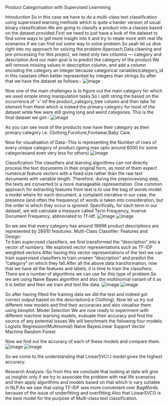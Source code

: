 
Product Categorisation with Supervised Learnining
 

Introduction
So in this case we have to do a multi-class text classification using supervised learning methods which is quite a harder version of usual binary classification.We are going to classify a product into a classes based on the dataset provided.First we need to just have a look of the dataset to find some ways to get more insight into it  and try to relate more with real life scenarios if we can find out some way to solve problem.So yeah let us dive right into my approach for solving the problem
Approach,Data cleaning and pre-processing
For this project, we need only two columns — category and description.And our main goal is to predict the category of the product.We will remove missing values in description column, and add a  column encoding the category an integer because categorical variables(category_id in this case)are often better represented by integers than strings.So after that we have the dataset as follows:-
![image](https://user-images.githubusercontent.com/49801313/114265861-c9291880-9a10-11eb-869c-daee2fcde1a7.png)

 
Now one of the main challenges is to figure out  the main category for which we used simple string manipulation tasks.So I split string the based on the occurrence of ‘>’ inf the product_category_tree column and then take  1st element from there which is indeed the primary category for most of the dataset while few were still giving long and weird categories.
This is the final dataset we got:-
![image](https://user-images.githubusercontent.com/49801313/114265894-f5dd3000-9a10-11eb-83aa-401af59f2d68.png)


As you can see most of the products now have their category as their primary category
i.e. Clothing,Furniture,Footwear,Baby Care.

Now for visualisation of Data:-This is representing the Number of rows  of every unique category of product.(going max upto around 6000 for some categoriesand even very less for others)
 ![image](https://user-images.githubusercontent.com/49801313/114265904-0392b580-9a11-11eb-9003-180853ae0ee6.png)

Classification
The classifiers and learning algorithms can not directly process the text documents in their original form, as most of them expect numerical feature vectors with a fixed size rather than the raw text documents with variable length. Therefore, during the preprocessing step, the texts are converted to a more manageable representation.
One common approach for extracting features from text is to use the bag of words model: a model where for each document, a complaint narrative in our case, the presence (and often the frequency) of words is taken into consideration, but the order in which they occur is ignored.
Specifically, for each term in our dataset, we will calculate a measure called Term Frequency, Inverse Document Frequency, abbreviated to Tf-Idf.
![image](https://user-images.githubusercontent.com/49801313/114265921-1efdc080-9a11-11eb-99e1-8ed301e13500.png)
![image](https://user-images.githubusercontent.com/49801313/114265930-23c27480-9a11-11eb-882d-6d75e6a4cf35.png)


So we see that every category has around 19998 product descriptions are represented by 26910 feautures.
Multi-Class Classifier: Features and Design:                                                 
To train supervised classifiers, we first transformed the “description” into a vector of numbers. We explored vector representations such as TF-IDF weighted vectors.After having this vector representations of the text we can train supervised classifiers to train unseen “description” and predict the “category” on which they fall.After all the above data transformation, now that we have all the features and labels, it is time to train the classifiers. There are a number of algorithms we can use for this type of problem.So we are using Naive Bayes algorithm and also the multinomial variant of it as it is better and then we train and test the data.
 ![image](https://user-images.githubusercontent.com/49801313/114265938-3046cd00-9a11-11eb-82e8-b15a471cfc49.png)
![image](https://user-images.githubusercontent.com/49801313/114265939-3472ea80-9a11-11eb-8950-69e38f6c3552.png)

 
So after having fitted the training data we did the test and indeed got correct output based on the description(i.e  Clothing).
Now let us try out different new models and find their accuracies and also visualise them using bloxplot.
Model Selection
We are now ready to experiment with different machine learning models, evaluate their accuracy and find the source of any potential issues.We will benchmark the following four models:
Logistic Regression(Multinomial)
Naive BayesLinear 
Support Vector Machine
Random Forest

Now we find out the accuracy of each of these models and compare them.
![image](https://user-images.githubusercontent.com/49801313/114265949-3fc61600-9a11-11eb-9e86-013fe9ce8725.png)
![image](https://user-images.githubusercontent.com/49801313/114265951-43f23380-9a11-11eb-9343-73f9e2978d23.png)

So we come to the understanding that LinearSVC( ) model gives the highest accuracy.

Research Analysis:-So from this we conclude that looking at data will give us insights only if we try to associate the problem with real life scenarios  and then apply algorithms  and models based on that which is vary suitable in NLP.As we saw that using TF-IDF was more convenient over BagWords because of the issue of underfitting and overfitting.Also that LinearSVC() is the best model for the purpose of Multi-class text classification.

